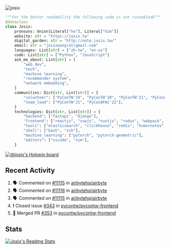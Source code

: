 ![josix](https://komarev.com/ghpvc/?username=josix)
```python
"""For the better readability the following code is not runnable😆"""
@dataclass
class Josix:
    pronouns: Union[Literal["he"], Literal["him"]]
    website: str = "https://josix.tw"
    digital_garden: str = "http://note.josix.tw/"
    email: str = "josixwang(at)gmail.com"
    languages: List[str] = ["zh-tw", "en-us"]
    code: List[str] = ["Python", "JavaScript"]
    ask_me_about: List[str] = [
        "web dev",
        "tech",
        "machine learning",
        "recommender system",
        "network embedding",
    ]
    communities: Dict[str, List[str]] = {
        "volunteer": ["PyConTW'19", "PyConTW'20", "PyConTW'21", "PyConAPAC'22"],
        "team_lead": ["PyConTW'21", "PyConAPAC'22"],
    }
    technologies: Dict[str, List[str]] = {
        "backend": ["fastapi", "django"],
        "frontend": ["reactjs", "vuejs", "nuxtjs", "redux", "webpack", "tailwindcss"],
        "tools": ["elasticsearch", "clickhouse", "redis", "kubernetes", "docker"],
        "shell": ["bash", "zsh"],
        "machine_learning": ["pytorch", "pytorch-geometric"],
        "editors": ["vscode", "vim"],
    }
```
[![@josix's Holopin board](https://holopin.io/api/user/board?user=josix)](https://holopin.io/@josix)

## Recent Activity
<!--START_SECTION:activity-->
1. 🗣 Commented on [#11115](https://github.com/airbytehq/airbyte/issues/11115) in [airbytehq/airbyte](https://github.com/airbytehq/airbyte)
2. 🗣 Commented on [#11116](https://github.com/airbytehq/airbyte/issues/11116) in [airbytehq/airbyte](https://github.com/airbytehq/airbyte)
3. 🗣 Commented on [#11115](https://github.com/airbytehq/airbyte/issues/11115) in [airbytehq/airbyte](https://github.com/airbytehq/airbyte)
4. ❗️ Closed issue [#343](https://github.com/pycontw/pycontw-frontend/issues/343) in [pycontw/pycontw-frontend](https://github.com/pycontw/pycontw-frontend)
5. 🎉 Merged PR [#353](https://github.com/pycontw/pycontw-frontend/pull/353) in [pycontw/pycontw-frontend](https://github.com/pycontw/pycontw-frontend)
<!--END_SECTION:activity-->



## Stats
[![Josix's Readme Stats](https://github-readme-stats.vercel.app/api?username=josix&show_icons=true&theme=default&count_private=true&card_width=400)](https://github.com/anuraghazra/github-readme-stats)
